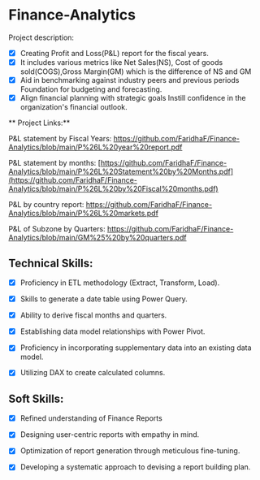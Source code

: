 # Finance-Analytics

Project description:
- [x] Creating Profit and Loss(P&L) report for the fiscal years.
- [x] It includes various metrics like Net Sales(NS), Cost of goods sold(COGS),Gross Margin(GM) which is the difference of NS and GM
- [x] Aid in benchmarking against industry peers and previous periods Foundation for budgeting and forecasting.
- [x] Align financial planning with strategic goals Instill confidence in the organization's financial outlook.

** Project Links:**

P&L statement by Fiscal Years: [https://github.com/FaridhaF/Finance-Analytics/blob/main/P%26L%20year%20report.pdf
](https://github.com/FaridhaF/Finance-Analytics/blob/main/P%26L%20by%20Fiscal%20Years.pdf)

P&L statement by months: [https://github.com/FaridhaF/Finance-Analytics/blob/main/P%26L%20Statement%20by%20Months.pdf](https://github.com/FaridhaF/Finance-Analytics/blob/main/P%26L%20by%20Fiscal%20months.pdf)

P&L by country report: https://github.com/FaridhaF/Finance-Analytics/blob/main/P%26L%20markets.pdf

P&L of Subzone by Quarters: https://github.com/FaridhaF/Finance-Analytics/blob/main/GM%25%20by%20quarters.pdf


## Technical Skills:
- [x]	Proficiency in ETL methodology (Extract, Transform, Load).
- [x]	Skills to generate a date table using Power Query.
- [x]	Ability to derive fiscal months and quarters.
- [x]	Establishing data model relationships with Power Pivot.
- [x]	Proficiency in incorporating supplementary data into an existing data model.
- [x]	Utilizing DAX to create calculated columns.


## Soft Skills:
- [x]	Refined understanding of Finance Reports
- [x]	Designing user-centric reports with empathy in mind.
- [x]	Optimization of report generation through meticulous fine-tuning.
- [x]	Developing a systematic approach to devising a report building plan.

